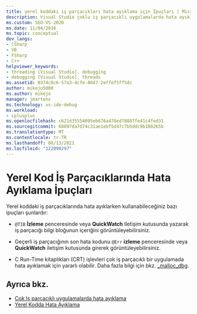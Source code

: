 ```yaml
---
title: yerel koddaki iş parçacıkları hata ayıklama için İpuçları | Microsoft Docs
description: Visual Studio çoklu iş parçacıklı uygulamalarda hata ayıklaması yapıyorsanız yerel koddaki iş parçacıklarında hata ayıklama ipuçları listesini okuyun.
ms.custom: SEO-VS-2020
ms.date: 11/04/2016
ms.topic: conceptual
dev_langs:
- CSharp
- VB
- FSharp
- C++
helpviewer_keywords:
- threading [Visual Studio], debugging
- debugging [Visual Studio], threads
ms.assetid: 0374c8c6-57a3-4cfe-8047-2effef5ff5dc
author: mikejo5000
ms.author: mikejo
manager: jmartens
ms.technology: vs-ide-debug
ms.workload:
- cplusplus
ms.openlocfilehash: c621d35554095eb676a478ed78887fe41c4fed31
ms.sourcegitcommit: 68897da7d74c31ae1ebf5d47c7b5ddc9b108265b
ms.translationtype: MT
ms.contentlocale: tr-TR
ms.lasthandoff: 08/13/2021
ms.locfileid: "122090297"
---
```

# <a name="tips-for-debugging-threads-in-native-code"></a>Yerel Kod İş Parçacıklarında Hata Ayıklama İpuçları
Yerel koddaki iş parçacıklarında hata ayıklarken kullanabileceğiniz bazı ipuçları şunlardır:

- `@TIB` **İzleme** penceresinde veya **QuickWatch** Iletişim kutusunda yazarak iş parçacığı bilgi bloğunun içeriğini görüntüleyebilirsiniz.

- Geçerli iş parçacığının son hata kodunu `@Err` **izleme** penceresinde veya **QuickWatch** iletişim kutusunda girerek görüntüleyebilirsiniz.

- C Run-Time kitaplıkları (CRT) işlevleri çok iş parçacıklı bir uygulamada hata ayıklamak için yararlı olabilir. Daha fazla bilgi için bkz. [_malloc_dbg](/cpp/c-runtime-library/reference/malloc-dbg).

## <a name="see-also"></a>Ayrıca bkz.
- [Çok Iş parçacıklı uygulamalarda hata ayıklama](../debugger/debug-multithreaded-applications-in-visual-studio.md)
- [Yerel Kodda Hata Ayıklama](../debugger/debugging-native-code.md)